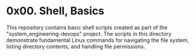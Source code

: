 # 0x00. Shell, Basics

This repository contains basic shell scripts created as part of the "system_engineering-devops" project. The scripts in this directory demonstrate fundamental Linux commands for navigating the file system, listing directory contents, and handling file permissions.
